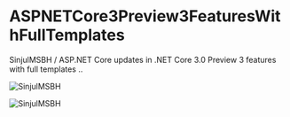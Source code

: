 # ASPNETCore3Preview3FeaturesWithFullTemplates
SinjulMSBH / ASP.NET Core updates in .NET Core 3.0 Preview 3 features with full templates ..

![SinjulMSBH](https://8pic.ir/uploads/RazorComponents.png)

![SinjulMSBH](https://8pic.ir/uploads/2019-03-09-011402.png)
